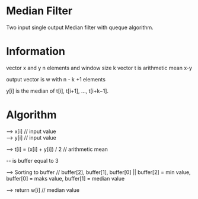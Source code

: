 # Median Filter
Two input single output Median filter with queque algorithm.

# Information 
vector x and y n elements and window size k
vector t is arithmetic mean x-y

output vector is w with n - k +1 elements

y[i] is the median of  t[i], t[i+1], ..., t[i+k−1].

# Algorithm

--> x[i]   // input value        
--> y[i]   // input value                 
                                    
--> t[i] = (x[i] + y[i]) / 2 // arithmetic mean  
                                      
-- is buffer equal to 3   

--> Sorting to buffer //  buffer[2], buffer[1], buffer[0] || buffer[2] = min value, buffer[0] = maks value, buffer[1] = median value 

--> return w[i] // median value


